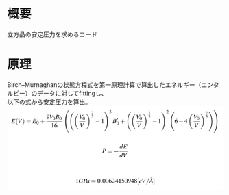 # 概要
立方晶の安定圧力を求めるコード  
# 原理
Birch–Murnaghanの状態方程式を第一原理計算で算出したエネルギー（エンタルピー）のデータに対してfittingし、  
以下の式から安定圧力を算出。  
![This is a diagram](./principle.png)


